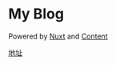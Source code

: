 # My Blog
Powered by [Nuxt](https://nuxtjs.org/) and [Content](https://content.nuxtjs.org/)

[地址](https://colax.co/)